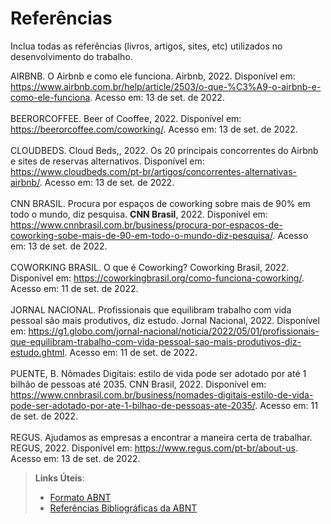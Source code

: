 # Referências

Inclua todas as referências (livros, artigos, sites, etc) utilizados no desenvolvimento do trabalho.

AIRBNB. O Airbnb e como ele funciona. Airbnb, 2022. Disponível em: <https://www.airbnb.com.br/help/article/2503/o-que-%C3%A9-o-airbnb-e-como-ele-funciona>. Acesso em: 13 de set. de 2022.
<br><br>
BEERORCOFFEE. Beer of Cooffee, 2022. Disponível em: <https://beerorcoffee.com/coworking/>. Acesso em: 13 de set. de 2022.
<br><br>
CLOUDBEDS. Cloud Beds,, 2022.  Os 20 principais concorrentes do Airbnb e sites de reservas alternativos. Disponível em: <https://www.cloudbeds.com/pt-br/artigos/concorrentes-alternativas-airbnb/>. Acesso em: 13 de set. de 2022.
<br><br>
CNN BRASIL. Procura por espaços de coworking sobre mais de 90% em todo o mundo, diz pesquisa. **CNN Brasil**, 2022. Disponível em: <https://www.cnnbrasil.com.br/business/procura-por-espacos-de-coworking-sobe-mais-de-90-em-todo-o-mundo-diz-pesquisa/>. Acesso em: 13 de set. de 2022.
<br><br>
COWORKING BRASIL. O que é Coworking? Coworking Brasil, 2022. Disponível em: <https://coworkingbrasil.org/como-funciona-coworking/>. Acesso em: 11 de set. de 2022.
<br><br>
JORNAL NACIONAL. Profissionais que equilibram trabalho com vida pessoal são mais produtivos, diz estudo. Jornal Nacional, 2022. Disponível em: <https://g1.globo.com/jornal-nacional/noticia/2022/05/01/profissionais-que-equilibram-trabalho-com-vida-pessoal-sao-mais-produtivos-diz-estudo.ghtml>. Acesso em: 11 de set. de 2022.
<br><br>
PUENTE, B. Nômades Digitais: estilo de vida pode ser adotado por até 1 bilhão de pessoas até 2035. CNN Brasil, 2022. Disponível em: <https://www.cnnbrasil.com.br/business/nomades-digitais-estilo-de-vida-pode-ser-adotado-por-ate-1-bilhao-de-pessoas-ate-2035/>. Acesso em: 11 de set. de 2022.
<br><br>
REGUS. Ajudamos as empresas a encontrar a maneira certa de trabalhar. REGUS, 2022. Disponível em: <https://www.regus.com/pt-br/about-us>. Acesso em: 13 de set. de 2022.




> **Links Úteis**:
> - [Formato ABNT](https://www.normastecnicas.com/abnt/trabalhos-academicos/referencias/)
> - [Referências Bibliográficas da ABNT](https://comunidade.rockcontent.com/referencia-bibliografica-abnt/)
